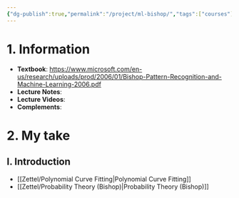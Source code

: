 ```yaml
---
{"dg-publish":true,"permalink":"/project/ml-bishop/","tags":["courses"],"created":"2024-04-15T11:05:19.428+07:00","updated":"2024-04-15T12:40:26.732+07:00"}
---
```



# 1. Information

- **Textbook**: https://www.microsoft.com/en-us/research/uploads/prod/2006/01/Bishop-Pattern-Recognition-and-Machine-Learning-2006.pdf
- **Lecture Notes**: 
- **Lecture Videos**: 
- **Complements**:
# 2. My take

## I. Introduction

- [[Zettel/Polynomial Curve Fitting\|Polynomial Curve Fitting]]
- [[Zettel/Probability Theory (Bishop)\|Probability Theory (Bishop)]]